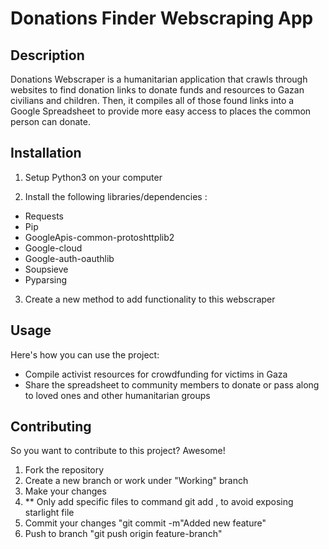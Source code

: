 # Donations Finder Webscraping App

## Description
Donations Webscraper is a humanitarian application that crawls through websites to find donation links to donate funds and resources to Gazan civilians and children. Then, it compiles all of those found links into a Google Spreadsheet to provide more easy access to places the common person can donate. 

## Installation

1. Setup Python3 on your computer

2. Install the following libraries/dependencies : 

- Requests
- Pip 
- GoogleApis-common-protoshttplib2
- Google-cloud
- Google-auth-oauthlib
- Soupsieve
- Pyparsing

3. Create a new method to add functionality to this webscraper


## Usage

Here's how you can use the project: 

- Compile activist resources for crowdfunding for victims in Gaza
- Share the spreadsheet to community members to donate or pass along to loved ones and other humanitarian groups 


## Contributing 

So you want to contribute to this project? Awesome! 

1. Fork the repository 
2. Create a new branch or work under "Working" branch
3. Make your changes
4. ** Only add specific files to command git add <fileName>, to avoid exposing starlight file 
5. Commit your changes "git commit -m"Added new feature"
6. Push to branch "git push origin feature-branch"